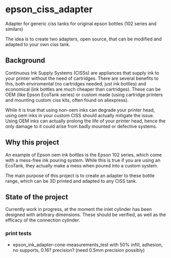 # epson_ciss_adapter
Adapter for generic ciss tanks for original epson bottles (102 series and similars)


The idea is to create two adapters, open source, that can be modified and adapted to your own ciss tank.

## Background
Continuous Ink Supply Systems (CISSs) are appliances that supply ink to your printer without the need of cartridges. There are several benefits to this, both enviromental (no cartridges needed, just ink bottles) and economical (ink bottles are much cheaper than cartridges). These can be OEM (like Epson EcoTank series) or custom made (using cartridge printers and mounting custom ciss kits, often found on aliexpress).

While it is true that using non-oem inks can degrade your printer head, using oem inks in your custom CISS should actually mitigate the issue. Using OEM inks can actually prolong the life of your printer head, hence the only damage to it could arise from badly mounted or defective systems.

## Why this project
An example of Epson oem ink bottles is the Epson 102 series, which come with a mess-free ink pouring system. While this is true if you are using an EcoTank, they actually make a mess when poured into a custom system.


The main purpose of this project is to create an adapter to these bottle range, which can be 3D printed and adapted to any CISS tank.

## State of the project
Currently work in progress, at the moment the inlet cylinder has been designed with arbitrary dimensions. These should be verified, as well as the efficacy of the connection cylinder.


### print tests
- epson_ink_adapter-cone-measurements_test with 50% infill, adhesion, no supports, 0.16? precision? (need 0.5mm precision possibly)
